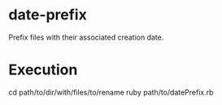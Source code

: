 # date-prefix
Prefix files with their associated creation date.

# Execution
cd path/to/dir/with/files/to/rename
ruby path/to/datePrefix.rb

